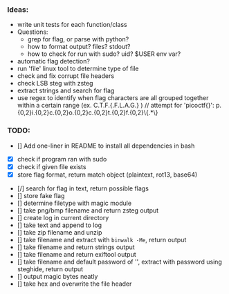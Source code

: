 ### Ideas:
- write unit tests for each function/class
- Questions:
    - grep for flag, or parse with python?
    - how to format output? files? stdout?
    - how to check for run with sudo? uid? $USER env var?
- automatic flag detection?
- run 'file' linux tool to determine type of file
- check and fix corrupt file headers
- check LSB steg with zsteg
- extract strings and search for flag
- use regex to identify when flag characters are all grouped together within
    a certain range (ex. C.T.F.{.F.L.A.G.} )  // attempt for 'picoctf{}':  p.{0,2}i.{0,2}c.{0,2}o.{0,2}c.{0,2}t.{0,2}f.{0,2}\\{.*\\}


### TODO:   
- [] Add one-liner in README to install all dependencies in bash
- [x] check if program ran with sudo
- [x] check if given file exists
- [x] store flag format, return match object (plaintext, rot13, base64)
- [/] search for flag in text, return possible flags
- [] store fake flag
- [] determine filetype with magic module
- [] take png/bmp filename and return zsteg output
- [] create log in current directory
- [] take text and append to log
- [] take zip filename and unzip
- [] take filename and extract with `binwalk -Me`, return output
- [] take filename and return strings output
- [] take filename and return exiftool output
- [] take filename and default password of '', extract with password using steghide, return output
- [] output magic bytes neatly
- [] take hex and overwrite the file header